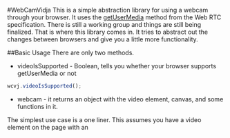 #WebCamVidja
This is a simple abstraction library for using a webcam through your browser. It uses the [getUserMedia](http://dev.w3.org/2011/webrtc/editor/getusermedia.html) method 
from the Web RTC specification. There is still a working group and things are still being finalized. That is where this library comes in. It tries to abstract out the changes
between browsers and give you a little more functionality.

##Basic Usage
There are only two methods.
* videoIsSupported - Boolean, tells you whether your browser supports getUserMedia or not
````javascript
wcvj.videoIsSupported();
````
* webcam - it returns an object with the video element, canvas, and some functions in it.

The simplest use case is a one liner. This assumes you have a video element on the page with an 
````javascript

````